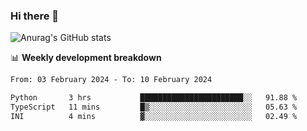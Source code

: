 ### Hi there 👋
![Anurag's GitHub stats](https://github-readme-stats.vercel.app/api?username=jami1024&show_icons=true&theme=radical)

📊 **Weekly development breakdown**
<!--START_SECTION:waka-->

```txt
From: 03 February 2024 - To: 10 February 2024

Python       3 hrs           ███████████████████████░░   91.88 %
TypeScript   11 mins         █▒░░░░░░░░░░░░░░░░░░░░░░░   05.63 %
INI          4 mins          ▓░░░░░░░░░░░░░░░░░░░░░░░░   02.49 %
```

<!--END_SECTION:waka-->
<!--
**jami1024/jami1024** is a ✨ _special_ ✨ repository because its `README.md` (this file) appears on your GitHub profile.

Here are some ideas to get you started:

- 🔭 I’m currently working on ...
- 🌱 I’m currently learning ...
- 👯 I’m looking to collaborate on ...
- 🤔 I’m looking for help with ...
- 💬 Ask me about ...
- 📫 How to reach me: ...
- 😄 Pronouns: ...
- ⚡ Fun fact: ...
-->
